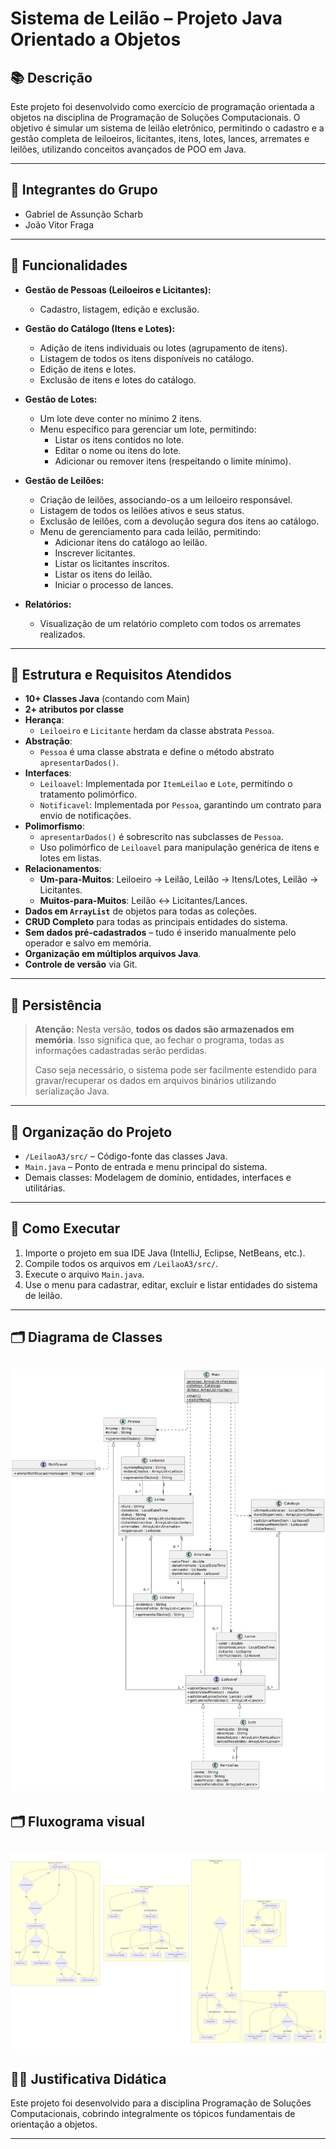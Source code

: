 # Sistema de Leilão – Projeto Java Orientado a Objetos

## 📚 Descrição

Este projeto foi desenvolvido como exercício de programação orientada a objetos na disciplina de Programação de Soluções Computacionais. O objetivo é simular um sistema de leilão eletrônico, permitindo o cadastro e a gestão completa de leiloeiros, licitantes, itens, lotes, lances, arremates e leilões, utilizando conceitos avançados de POO em Java.

---

## 👥 Integrantes do Grupo

- Gabriel de Assunção Scharb
- João Vitor Fraga

---

## 🎯 Funcionalidades

- **Gestão de Pessoas (Leiloeiros e Licitantes):**
  - Cadastro, listagem, edição e exclusão.

- **Gestão do Catálogo (Itens e Lotes):**
  - Adição de itens individuais ou lotes (agrupamento de itens).
  - Listagem de todos os itens disponíveis no catálogo.
  - Edição de itens e lotes.
  - Exclusão de itens e lotes do catálogo.

- **Gestão de Lotes:**
  - Um lote deve conter no mínimo 2 itens.
  - Menu específico para gerenciar um lote, permitindo:
    - Listar os itens contidos no lote.
    - Editar o nome ou itens do lote.
    - Adicionar ou remover itens (respeitando o limite mínimo).

- **Gestão de Leilões:**
  - Criação de leilões, associando-os a um leiloeiro responsável.
  - Listagem de todos os leilões ativos e seus status.
  - Exclusão de leilões, com a devolução segura dos itens ao catálogo.
  - Menu de gerenciamento para cada leilão, permitindo:
    - Adicionar itens do catálogo ao leilão.
    - Inscrever licitantes.
    - Listar os licitantes inscritos.
    - Listar os itens do leilão.
    - Iniciar o processo de lances.

- **Relatórios:**
  - Visualização de um relatório completo com todos os arremates realizados.

---

## 🧩 Estrutura e Requisitos Atendidos

- **10+ Classes Java** (contando com Main)
- **2+ atributos por classe**
- **Herança**:
  - `Leiloeiro` e `Licitante` herdam da classe abstrata `Pessoa`.
- **Abstração**:
  - `Pessoa` é uma classe abstrata e define o método abstrato `apresentarDados()`.
- **Interfaces**:
  - `Leiloavel`: Implementada por `ItemLeilao` e `Lote`, permitindo o tratamento polimórfico.
  - `Notificavel`: Implementada por `Pessoa`, garantindo um contrato para envio de notificações.
- **Polimorfismo**:
  - `apresentarDados()` é sobrescrito nas subclasses de `Pessoa`.
  - Uso polimórfico de `Leiloavel` para manipulação genérica de itens e lotes em listas.
- **Relacionamentos**:
  - **Um-para-Muitos**: Leiloeiro → Leilão, Leilão → Itens/Lotes, Leilão → Licitantes.
  - **Muitos-para-Muitos**: Leilão ↔ Licitantes/Lances.
- **Dados em `ArrayList`** de objetos para todas as coleções.
- **CRUD Completo** para todas as principais entidades do sistema.
- **Sem dados pré-cadastrados** – tudo é inserido manualmente pelo operador e salvo em memória.
- **Organização em múltiplos arquivos Java**.
- **Controle de versão** via Git.

---

## 💾 Persistência

> **Atenção:**
> Nesta versão, **todos os dados são armazenados em memória**. Isso significa que, ao fechar o programa, todas as informações cadastradas serão perdidas.
>
> Caso seja necessário, o sistema pode ser facilmente estendido para gravar/recuperar os dados em arquivos binários utilizando serialização Java.


---

## 📁 Organização do Projeto

- `/LeilaoA3/src/` – Código-fonte das classes Java.
- `Main.java` – Ponto de entrada e menu principal do sistema.
- Demais classes: Modelagem de domínio, entidades, interfaces e utilitárias.

---

## 📝 Como Executar

1.  Importe o projeto em sua IDE Java (IntelliJ, Eclipse, NetBeans, etc.).
2.  Compile todos os arquivos em `/LeilaoA3/src/`.
3.  Execute o arquivo `Main.java`.
4.  Use o menu para cadastrar, editar, excluir e listar entidades do sistema de leilão.

---

## 🗂️ Diagrama de Classes

![Diagrama de Classes](diagrama.png)
---

## 🗂️ Fluxograma visual

![Fluxograma visual](fluxograma.png)
---

## 👨‍🏫 Justificativa Didática

Este projeto foi desenvolvido para a disciplina Programação de Soluções Computacionais, cobrindo integralmente os tópicos fundamentais de orientação a objetos.

---
